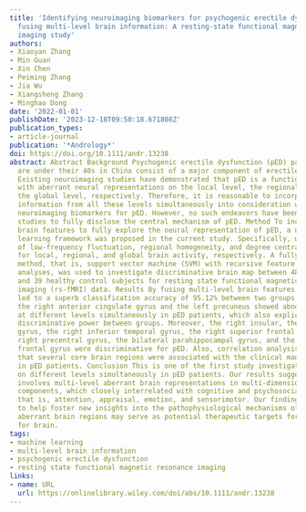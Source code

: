 ```yaml
---
title: 'Identifying neuroimaging biomarkers for psychogenic erectile dysfunction by
  fusing multi-level brain information: A resting-state functional magnetic resonance
  imaging study'
authors:
- Xiaoyan Zhang
- Min Guan
- Xin Chen
- Peiming Zhang
- Jia Wu
- Xiangsheng Zhang
- Minghao Dong
date: '2022-01-01'
publishDate: '2023-12-18T09:50:18.671808Z'
publication_types:
- article-journal
publication: '*Andrology*'
doi: https://doi.org/10.1111/andr.13238
abstract: Abstract Background Psychogenic erectile dysfunction (pED) patients who
  are under their 40s in China consist of a major component of erectile dysfunction.
  Existing neuroimaging studies have demonstrated that pED is a functional disorder
  with aberrant neural representations on the local level, the regional level, and
  the global level, respectively. Therefore, it is reasonable to incorporate brain
  information from all these levels simultaneously into consideration when identifying
  neuroimaging biomarkers for pED. However, no such endeavors have been made in previous
  studies to fully disclose the central mechanism of pED. Method To incorporate multi-level
  brain features to fully explore the neural representation of pED, a novel machine
  learning framework was proposed in the current study. Specifically, we used amplitude
  of low-frequency fluctuation, regional homogeneity, and degree centrality as indices
  for local, regional, and global brain activity, respectively. A fully data-driven
  method, that is, support vector machine (SVM) with recursive feature elimination
  analyses, was used to investigate discriminative brain map between 48 pED patients
  and 39 healthy control subjects for resting state functional magnetic resonance
  imaging (rs-fMRI) data. Results By fusing multi-level brain features, our method
  led to a superb classification accuracy of 95.12% between two groups. Interestingly,
  the right anterior cingulate gyrus and the left precuneus showed abnormal representations
  at different levels simultaneously in pED patients, which also explicated highest
  discriminative power between groups. Moreover, the right insular, the left fusiform
  gyrus, the right inferior temporal gyrus, the right superior frontal gyrus, the
  right precentral gyrus, the bilateral parahippocampal gyrus, and the bilateral inferior
  frontal gyrus were discriminative for pED. Also, correlation analysis explicated
  that several core brain regions were associated with the clinical manifestations
  in pED patients. Conclusion This is one of the first study investigating brain alterations
  on different levels simultaneously in pED patients. Our results suggested that pED
  involves multi-level aberrant brain representations in multi-dimensional neurobehavioral
  components, which closely interrelated with cognitive and psychosocial factors,
  that is, attention, appraisal, emotion, and sensorimotor. Our findings are likely
  to help foster new insights into the pathophysiological mechanisms of pED and the
  aberrant brain regions may serve as potential therapeutic targets for targeted therapy
  for brain.
tags:
- machine learning
- multi-level brain information
- psychogenic erectile dysfunction
- resting state functional magnetic resonance imaging
links:
- name: URL
  url: https://onlinelibrary.wiley.com/doi/abs/10.1111/andr.13238
---
```

